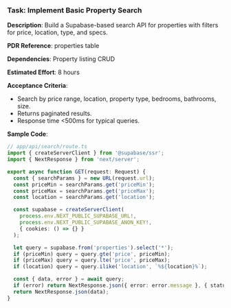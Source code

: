 ### Task: Implement Basic Property Search

**Description**: Build a Supabase-based search API for properties with filters for price, location, type, and specs.

**PDR Reference**: properties table

**Dependencies**: Property listing CRUD

**Estimated Effort**: 8 hours

**Acceptance Criteria**:
- Search by price range, location, property type, bedrooms, bathrooms, size.
- Returns paginated results.
- Response time <500ms for typical queries.

**Sample Code**:
```ts
// app/api/search/route.ts
import { createServerClient } from '@supabase/ssr';
import { NextResponse } from 'next/server';

export async function GET(request: Request) {
  const { searchParams } = new URL(request.url);
  const priceMin = searchParams.get('priceMin');
  const priceMax = searchParams.get('priceMax');
  const location = searchParams.get('location');

  const supabase = createServerClient(
    process.env.NEXT_PUBLIC_SUPABASE_URL!,
    process.env.NEXT_PUBLIC_SUPABASE_ANON_KEY!,
    { cookies: () => {} }
  );

  let query = supabase.from('properties').select('*');
  if (priceMin) query = query.gte('price', priceMin);
  if (priceMax) query = query.lte('price', priceMax);
  if (location) query = query.ilike('location', `%${location}%`);

  const { data, error } = await query;
  if (error) return NextResponse.json({ error: error.message }, { status: 400 });
  return NextResponse.json(data);
}
```